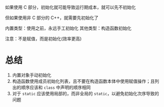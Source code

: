 如果使用 C 部分，初始化就可能导致运行期成本，就可以先不初始化

但如果使用非 C 部分的 C++，就需要先初始化了

内置类型：使用之前，永远手工初始化
其他类型：构造函数初始化

注意：不是赋值，而是初始化(效率更高)

# 总结

1. 内置对象手动初始化
2. 构造函数使用成员初始化列表，且不要在构造函数本体中使用赋值操作；且列出的顺序应该和 `class` 中声明的顺序相同
3. 对于 `static` 应该使用局部的，而非全局的 `static`，以避免初始化次序导致的问题

